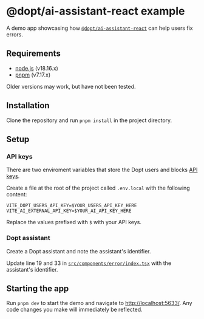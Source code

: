 # @dopt/ai-assistant-react example

A demo app showcasing how [`@dopt/ai-assistant-react`](https://github.com/dopt/odopt/tree/main/packages/%40dopt/ai-assistant/react) can help users fix errors.

## Requirements

- [node.js](https://nodejs.org/) (v18.16.x)
- [pnpm](https://pnpm.io/) (v7.17.x)

Older versions may work, but have not been tested.

## Installation

Clone the repository and run `pnpm install` in the project directory.

## Setup

### API keys

There are two enviroment variables that store the Dopt users and blocks [API keys](https://docs.dopt.com/setup/api-keys/).

Create a file at the root of the project called `.env.local` with the following content:

```
VITE_DOPT_USERS_API_KEY=$YOUR_USERS_API_KEY_HERE
VITE_AI_EXTERNAL_API_KEY=$YOUR_AI_API_KEY_HERE
```

Replace the values prefixed with `$` with your API keys.

### Dopt assistant

Create a Dopt assistant and note the assistant's identifier.

Update line 19 and 33 in [`src/components/error/index.tsx`](./src/components/error/index.tsx) with the assistant's identifier.

## Starting the app

Run `pnpm dev` to start the demo and navigate to [http://localhost:5633/](http://localhost:5633/). Any code changes you make will immediately be reflected.
